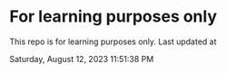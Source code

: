 # For learning purposes only
This repo is for learning purposes only.
Last updated at

Saturday, August 12, 2023 11:51:38 PM

